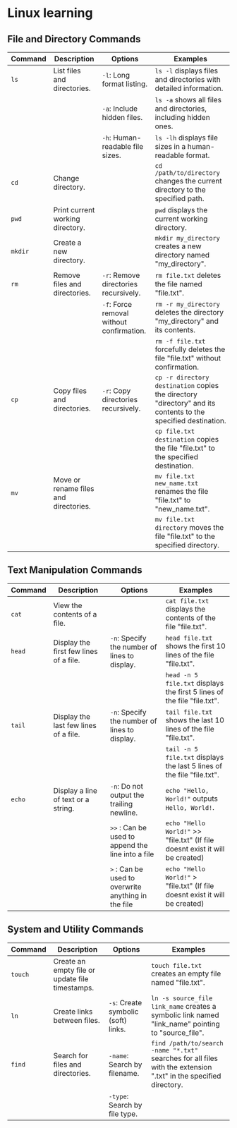 # Linux learning

## File and Directory Commands

| Command | Description                       | Options                                    | Examples                                                                                     |
|---------|-----------------------------------|--------------------------------------------|----------------------------------------------------------------------------------------------|
| `ls`    | List files and directories.       | `-l`: Long format listing.                 | `ls -l` displays files and directories with detailed information.                            |
|         |                                   | `-a`: Include hidden files.                | `ls -a` shows all files and directories, including hidden ones.                              |
|         |                                   | `-h`: Human-readable file sizes.           | `ls -lh` displays file sizes in a human-readable format.                                     |
| `cd`    | Change directory.                 |                                            | `cd /path/to/directory` changes the current directory to the specified path.                 |
| `pwd`   | Print current working directory.  |                                            | `pwd` displays the current working directory.                                                |
| `mkdir` | Create a new directory.           |                                            | `mkdir my_directory` creates a new directory named "my_directory".                           |
| `rm`    | Remove files and directories.     | `-r`: Remove directories recursively.      | `rm file.txt` deletes the file named "file.txt".                                             |
|         |                                   | `-f`: Force removal without confirmation.  | `rm -r my_directory` deletes the directory "my_directory" and its contents.                  |
|         |                                   |                                            | `rm -f file.txt` forcefully deletes the file "file.txt" without confirmation.                |
| `cp`    | Copy files and directories.       | `-r`: Copy directories recursively.        | `cp -r directory destination` copies the directory "directory" and its contents to the specified destination. |
|         |                                   |                                            | `cp file.txt destination` copies the file "file.txt" to the specified destination.            |
| `mv`    | Move or rename files and directories. |                                        | `mv file.txt new_name.txt` renames the file "file.txt" to "new_name.txt".                    |
|         |                                   |                                            | `mv file.txt directory` moves the file "file.txt" to the specified directory.                |

## Text Manipulation Commands

| Command | Description                              | Options                                    | Examples                                                                                     |
|---------|------------------------------------------|--------------------------------------------|----------------------------------------------------------------------------------------------|
| `cat`   | View the contents of a file.             |                                            | `cat file.txt` displays the contents of the file "file.txt".                                 |
| `head`  | Display the first few lines of a file.   | `-n`: Specify the number of lines to display. | `head file.txt` shows the first 10 lines of the file "file.txt".                           |
|         |                                          |                                            | `head -n 5 file.txt` displays the first 5 lines of the file "file.txt".                     |
| `tail`  | Display the last few lines of a file.    | `-n`: Specify the number of lines to display. | `tail file.txt` shows the last 10 lines of the file "file.txt".                            |
|         |                                          |                                            | `tail -n 5 file.txt` displays the last 5 lines of the file "file.txt".                      |
| `echo`  | Display a line of text or a string.      | `-n`: Do not output the trailing newline.   | `echo "Hello, World!"` outputs `Hello, World!`.                                             |
|         |                                          | `>>` : Can be used to append the line into a file | `echo "Hello World!"` >> "file.txt" (If file doesnt exist it will be created)                                                 
|         |                                          | `>` : Can be used to overwrite anything in the file| `echo "Hello World!"` > "file.txt" (If file doesnt exist it will be created)

## System and Utility Commands

| Command | Description                       | Options                              | Examples                                                                                     |
|---------|-----------------------------------|--------------------------------------|----------------------------------------------------------------------------------------------|
| `touch` | Create an empty file or update file timestamps. |                                  | `touch file.txt` creates an empty file named "file.txt".                                      |
| `ln`    | Create links between files.       | `-s`: Create symbolic (soft) links.  | `ln -s source_file link_name` creates a symbolic link named "link_name" pointing to "source_file". |
| `find`  | Search for files and directories. | `-name`: Search by filename.         | `find /path/to/search -name "*.txt"` searches for all files with the extension ".txt" in the specified directory. |
|         |                                   | `-type`: Search by file type.        |                                                                                              |
